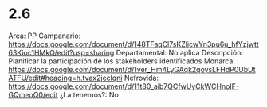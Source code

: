 # 2.6

Area: PP
Campanario: https://docs.google.com/document/d/148TFaqCl7sKZljcwYn3pu6u_hfYzjwtt63Kioc1HMkQ/edit?usp=sharing
Departamental: No aplica
Descripción: Planificar la participación de los stakeholders identificados
Monarca: https://docs.google.com/document/d/1ver_Hm4LyGAqk2qoysLFHdP0UbUtATFU/edit#heading=h.tvax2jeclqni
Nefrovida: https://docs.google.com/document/d/11t80_aib7QCfwUyCkWCHnoIF-GQmeoQ0/edit
¿La tenemos?: No